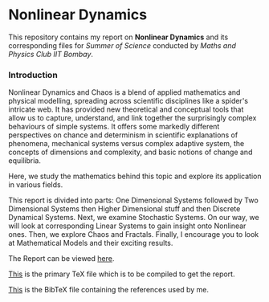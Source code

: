 Nonlinear Dynamics
==================

This repository contains my report on **Nonlinear Dynamics** and its
corresponding files for *Summer of Science* conducted by *Maths and Physics Club
IIT Bombay*.

### Introduction

Nonlinear Dynamics and Chaos is a blend of applied mathematics and physical
modelling, spreading across scientific disciplines like a spider's intricate
web. It has provided new theoretical and conceptual tools that allow us to
capture, understand, and link together the surprisingly complex behaviours of
simple systems. It offers some markedly different perspectives on chance and
determinism in scientific explanations of phenomena, mechanical systems versus
complex adaptive system, the concepts of dimensions and complexity, and basic
notions of change and equilibria.

Here, we study the mathematics behind this topic and explore its application in
various fields.

This report is divided into parts: One Dimensional Systems followed by Two
Dimensional Systems then Higher Dimensional stuff and then Discrete Dynamical
Systems. Next, we examine Stochastic Systems. On our way, we will look at
corresponding Linear Systems to gain insight onto Nonlinear ones. Then, we
explore Chaos and Fractals. Finally, I encourage you to look at Mathematical
Models and their exciting results.

The Report can be viewed
[here](https://github.com/paramrathour/Nonlinear-Dynamics/blob/master/Nonlinear%20Dynamics.pdf).

[This](https://github.com/paramrathour/Nonlinear-Dynamics/blob/master/Nonlinear%20Dynamics.tex)
is the primary TeX file which is to be compiled to get the report.

[This](https://github.com/paramrathour/Nonlinear-Dynamics/blob/master/References.bib)
is the BibTeX file containing the references used by me.
